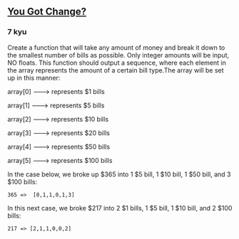 <h2><a href=https://www.codewars.com/kata/5966f6343c0702d1dc00004c/train/javascript target="_blank">You Got Change?</a></h2><h3>7 kyu</h3><p>Create a function that will take any amount of money and break it down to the smallest number of bills as possible. Only integer amounts will be input, NO floats. This function should output a sequence, where each element in the array represents the amount of a certain bill type.The array will be set up in this manner:</p><p>array[0] ---&gt; represents $1 bills</p><p>array[1] ---&gt; represents $5 bills</p><p>array[2] ---&gt; represents $10 bills</p><p>array[3] ---&gt; represents $20 bills</p><p>array[4] ---&gt; represents $50 bills</p><p>array[5] ---&gt; represents $100 bills</p><p>In the case below, we broke up $365 into 1 $5 bill, 1 $10 bill, 1 $50 bill, and 3 $100 bills: </p><pre><code>365 =&gt;  [0,1,1,0,1,3]</code></pre><p>In this next case, we broke $217 into 2 $1 bills, 1 $5 bill, 1 $10 bill, and 2 $100 bills:</p><pre><code>217 =&gt; [2,1,1,0,0,2]</code></pre>